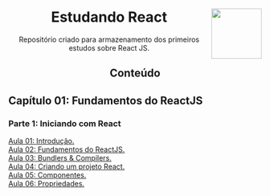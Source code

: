 <div align="center">
<a href="https://github.com/monicaquintal" target="_blank"><img align="right" height="100" src="https://cdn.jsdelivr.net/gh/devicons/devicon/icons/react/react-original.svg" /></a>
<h1>Estudando React</h1>
<p>Repositório criado para armazenamento dos primeiros estudos sobre React JS.</p>
</div>

<div align="center">
<h2>Conteúdo</h2>
</div>

<div id="conteudo" align="justify">

## Capítulo 01: Fundamentos do ReactJS

### Parte 1: Iniciando com React

<a href="./aulas/2023/aula01.md">Aula 01: Introdução.</a><br>
<a href="./aulas/2023/aula02.md">Aula 02: Fundamentos do ReactJS.</a><br>
<a href="./aulas/2023/aula03.md">Aula 03: Bundlers & Compilers.</a><br>
<a href="./aulas/2023/aula04.md">Aula 04: Criando um projeto React.</a><br>
<a href="./aulas/2023/aula05.md">Aula 05: Componentes.</a><br>
<a href="./aulas/2023/aula06.md">Aula 06: Propriedades.</a><br>


